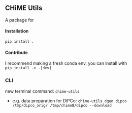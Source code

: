 ## CHiME Utils
A package for 



#### Installation

`pip install .`

#### Contribute

I recommend making a fresh conda env, you can install with <br>
`pip install -e .[dev]` 

### CLI 

new terminal command: 
`chime-utils`

- e.g. data preparation for DiPCo: 
`chime-utils dgen dipco /tmp/dipco_orig/ /tmp/chime8/dipco --download`